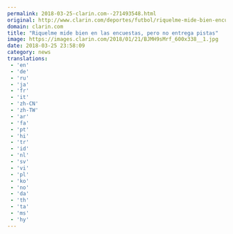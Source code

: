 ```yaml
---
permalink: 2018-03-25-clarin.com--271493548.html
original: http://www.clarin.com/deportes/futbol/riquelme-mide-bien-encuestas-entrega-pistas_0_BkQv_qBcM.html
domain: clarin.com
title: "Riquelme mide bien en las encuestas, pero no entrega pistas"
image: https://images.clarin.com/2018/01/21/BJMH9sMrf_600x338__1.jpg
date: 2018-03-25 23:58:09
category: news
translations: 
 - 'en'
 - 'de'
 - 'ru'
 - 'ja'
 - 'fr'
 - 'it'
 - 'zh-CN'
 - 'zh-TW'
 - 'ar'
 - 'fa'
 - 'pt'
 - 'hi'
 - 'tr'
 - 'id'
 - 'nl'
 - 'sv'
 - 'vi'
 - 'pl'
 - 'ko'
 - 'no'
 - 'da'
 - 'th'
 - 'ta'
 - 'ms'
 - 'hy'
---
```


